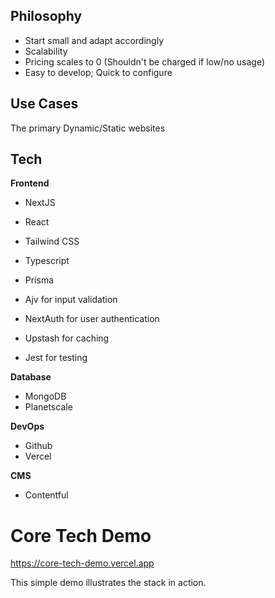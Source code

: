 ## Philosophy

-   Start small and adapt accordingly
-   Scalability
-   Pricing scales to 0 (Shouldn't be charged if low/no usage)
-   Easy to develop; Quick to configure

## Use Cases

The primary Dynamic/Static websites

## Tech

**Frontend**

-   NextJS
-   React
-   Tailwind CSS
-   Typescript
-   Prisma

-   Ajv for input validation
-   NextAuth for user authentication
-   Upstash for caching
-   Jest for testing

**Database**

-   MongoDB
-   Planetscale

**DevOps**

-   Github
-   Vercel

**CMS**

-   Contentful

# Core Tech Demo

https://core-tech-demo.vercel.app

This simple demo illustrates the stack in action.
